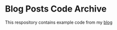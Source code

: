 # Blog Posts Code Archive

This respository contains example code from my [blog](http://blog.damianesteban.com/)
